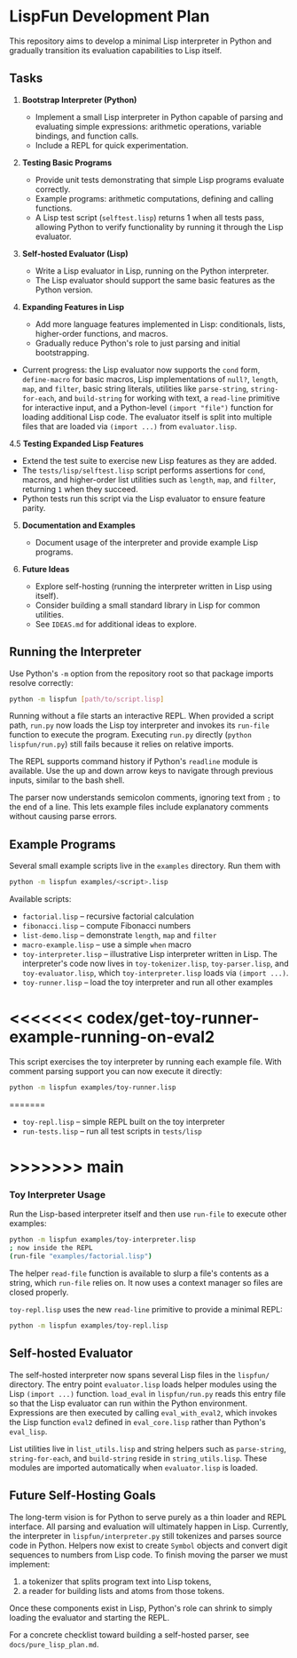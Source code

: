 # LispFun Development Plan

This repository aims to develop a minimal Lisp interpreter in Python and gradually transition its evaluation capabilities to Lisp itself.

## Tasks

1. **Bootstrap Interpreter (Python)**
   - Implement a small Lisp interpreter in Python capable of parsing and evaluating simple expressions: arithmetic operations, variable bindings, and function calls.
   - Include a REPL for quick experimentation.

2. **Testing Basic Programs**
   - Provide unit tests demonstrating that simple Lisp programs evaluate correctly.
   - Example programs: arithmetic computations, defining and calling functions.
   - A Lisp test script (`selftest.lisp`) returns 1 when all tests pass, allowing Python to verify functionality by running it through the Lisp evaluator.

3. **Self-hosted Evaluator (Lisp)**
   - Write a Lisp evaluator in Lisp, running on the Python interpreter.
   - The Lisp evaluator should support the same basic features as the Python version.

4. **Expanding Features in Lisp**
   - Add more language features implemented in Lisp: conditionals, lists, higher-order functions, and macros.
   - Gradually reduce Python's role to just parsing and initial bootstrapping.
  - Current progress: the Lisp evaluator now supports the `cond` form, `define-macro` for basic macros, Lisp implementations of `null?`, `length`, `map`, and `filter`, basic string literals, utilities like `parse-string`, `string-for-each`, and `build-string` for working with text, a `read-line` primitive for interactive input, and a Python-level `(import "file")` function for loading additional Lisp code.  The evaluator itself is split into multiple files that are loaded via `(import ...)` from `evaluator.lisp`.

4.5 **Testing Expanded Lisp Features**
   - Extend the test suite to exercise new Lisp features as they are added.
   - The `tests/lisp/selftest.lisp` script performs assertions for `cond`, macros, and higher-order list utilities such as `length`, `map`, and `filter`, returning `1` when they succeed.
   - Python tests run this script via the Lisp evaluator to ensure feature parity.

5. **Documentation and Examples**
   - Document usage of the interpreter and provide example Lisp programs.

6. **Future Ideas**
   - Explore self-hosting (running the interpreter written in Lisp using itself).
   - Consider building a small standard library in Lisp for common utilities.
   - See `IDEAS.md` for additional ideas to explore.

## Running the Interpreter

Use Python's `-m` option from the repository root so that package imports resolve correctly:

```bash
python -m lispfun [path/to/script.lisp]
```

Running without a file starts an interactive REPL. When provided a script path,
`run.py` now loads the Lisp toy interpreter and invokes its `run-file` function
to execute the program.  Executing `run.py` directly (`python lispfun/run.py`)
still fails because it relies on relative imports.

The REPL supports command history if Python's `readline` module is available.
Use the up and down arrow keys to navigate through previous inputs, similar to
the bash shell.

The parser now understands semicolon comments, ignoring text from `;` to the end
of a line. This lets example files include explanatory comments without causing
parse errors.

## Example Programs

Several small example scripts live in the `examples` directory. Run them with

```bash
python -m lispfun examples/<script>.lisp
```

Available scripts:

- `factorial.lisp` – recursive factorial calculation
- `fibonacci.lisp` – compute Fibonacci numbers
- `list-demo.lisp` – demonstrate `length`, `map` and `filter`
- `macro-example.lisp` – use a simple `when` macro
- `toy-interpreter.lisp` – illustrative Lisp interpreter written in Lisp.
  The interpreter's code now lives in `toy-tokenizer.lisp`, `toy-parser.lisp`,
  and `toy-evaluator.lisp`, which `toy-interpreter.lisp` loads via `(import ...)`.
- `toy-runner.lisp` – load the toy interpreter and run all other examples
# <<<<<<< codex/get-toy-runner-example-running-on-eval2
  This script exercises the toy interpreter by running each example file.
  With comment parsing support you can now execute it directly:

```bash
python -m lispfun examples/toy-runner.lisp
```
=======
- `toy-repl.lisp` – simple REPL built on the toy interpreter
- `run-tests.lisp` – run all test scripts in `tests/lisp`
# >>>>>>> main

### Toy Interpreter Usage

Run the Lisp-based interpreter itself and then use `run-file` to execute other
examples:

```bash
python -m lispfun examples/toy-interpreter.lisp
; now inside the REPL
(run-file "examples/factorial.lisp")
```

The helper `read-file` function is available to slurp a file's contents as a
string, which `run-file` relies on. It now uses a context manager so files are
closed properly.

`toy-repl.lisp` uses the new `read-line` primitive to provide a minimal REPL:

```bash
python -m lispfun examples/toy-repl.lisp
```

## Self-hosted Evaluator

The self-hosted interpreter now spans several Lisp files in the `lispfun/` directory.  The entry point `evaluator.lisp` loads helper modules using the Lisp `(import ...)` function.  `load_eval` in `lispfun/run.py` reads this entry file so that the Lisp evaluator can run within the Python environment.  Expressions are then executed by calling `eval_with_eval2`, which invokes the Lisp function `eval2` defined in `eval_core.lisp` rather than Python's `eval_lisp`.

List utilities live in `list_utils.lisp` and string helpers such as `parse-string`, `string-for-each`, and `build-string` reside in `string_utils.lisp`.  These modules are imported automatically when `evaluator.lisp` is loaded.

## Future Self-Hosting Goals

The long-term vision is for Python to serve purely as a thin loader and REPL interface.  All parsing and evaluation will ultimately happen in Lisp.
Currently, the interpreter in `lispfun/interpreter.py` still tokenizes and parses source code in Python.  Helpers now exist to create `Symbol` objects and convert digit sequences to numbers from Lisp code.  To finish moving the parser we must implement:

1. a tokenizer that splits program text into Lisp tokens,
2. a reader for building lists and atoms from those tokens.

Once these components exist in Lisp, Python's role can shrink to simply loading the evaluator and starting the REPL.

For a concrete checklist toward building a self-hosted parser, see
`docs/pure_lisp_plan.md`.
